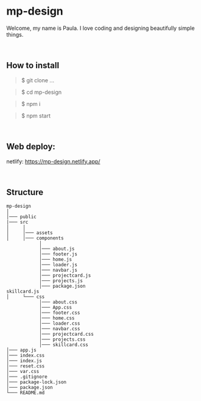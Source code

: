 # mp-design

Welcome, my name is Paula. I love coding and designing beautifully simple things.

</br>

## How to install

> $ git clone ...

> $ cd mp-design

> $ npm i

> $ npm start

</br>

## Web deploy:

netlify: https://mp-design.netlify.app/

</br>

## Structure

```
mp-design
│
│─── public
|─── src
│     │
│     │─── assets
│     │─── components
            │
            │─── about.js
            │─── footer.js
            │─── home.js
            │─── loader.js
            │─── navbar.js
            │─── projectcard.js
            │─── projects.js
            │─── package.json
skillcard.js
│     └─── css
            │─── about.css
            │─── App.css
            │─── footer.css
            │─── home.css
            │─── loader.css
            │─── navbar.css
            │─── projectcard.css
            │─── projects.css
            │─── skillcard.css
│─── app.js
│─── index.css
│─── index.js
│─── reset.css
│─── var.css
│─── .gitignore
│─── package-lock.json
│─── package.json
└─── README.md
```

</br>
